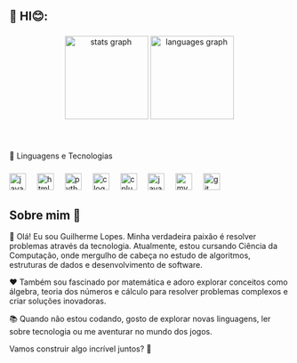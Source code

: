 <h2 align="left">💫 HI😊:</h2>

###

<div align="center">
  <img src="https://github-readme-stats.vercel.app/api?username=Guibas698&hide_title=false&hide_rank=false&show_icons=true&include_all_commits=true&count_private=true&disable_animations=false&theme=dracula&locale=en&hide_border=false" height="150" alt="stats graph"  />
  <img src="https://github-readme-stats.vercel.app/api/top-langs?username=Guibas698&locale=en&hide_title=false&layout=compact&card_width=320&langs_count=5&theme=dracula&hide_border=false" height="150" alt="languages graph"  />
</div>

###

<br clear="both">

<p align="left"> 🤖 Linguagens e Tecnologias </p>
<hl></hl>

###

<div align="left">
  <img src="https://cdn.jsdelivr.net/gh/devicons/devicon/icons/javascript/javascript-original.svg" height="30" alt="javascript logo"  />
  <img width="12" />
  <img src="https://cdn.jsdelivr.net/gh/devicons/devicon/icons/html5/html5-original.svg" height="30" alt="html5 logo"  />
  <img width="12" />
  <img src="https://cdn.jsdelivr.net/gh/devicons/devicon/icons/python/python-original.svg" height="30" alt="python logo"  />
  <img width="12" />
  <img src="https://cdn.jsdelivr.net/gh/devicons/devicon/icons/c/c-original.svg" height="30" alt="c logo"  />
  <img width="12" />
  <img src="https://cdn.jsdelivr.net/gh/devicons/devicon/icons/cplusplus/cplusplus-original.svg" height="30" alt="cplusplus logo"  />
  <img width="12" />
  <img src="https://cdn.jsdelivr.net/gh/devicons/devicon/icons/java/java-original.svg" height="30" alt="java logo"  />
  <img width="12" />
  <img src="https://cdn.jsdelivr.net/gh/devicons/devicon/icons/mysql/mysql-original.svg" height="30" alt="mysql logo"  />
  <img width="12" />
  <img src="https://cdn.jsdelivr.net/gh/devicons/devicon/icons/git/git-original.svg" height="30" alt="git logo"  />
</div>

###

## Sobre mim 🚀

<p align="left">
  👋 Olá! Eu sou Guilherme Lopes. Minha verdadeira paixão é resolver problemas através da tecnologia. Atualmente, estou cursando Ciência da Computação, onde mergulho de cabeça no estudo de algoritmos, estruturas de dados e desenvolvimento de software.
</p>

<p align="left">
  ❤️ Também sou fascinado por matemática e adoro explorar conceitos como álgebra, teoria dos números e cálculo para resolver problemas complexos e criar soluções inovadoras.
</p>

<p align="left">
  📚 Quando não estou codando, gosto de explorar novas linguagens, ler sobre tecnologia ou me aventurar no mundo dos jogos.
</p>

<p align="left">
  Vamos construir algo incrível juntos? 🚀
</p>

